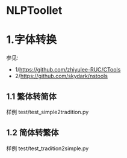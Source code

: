 # NLPToollet

# 1.字体转换
参见:
* 1/https://github.com/zhiyulee-RUC/CTools
* 2/https://github.com/skydark/nstools

## 1.1 繁体转简体 
样例  test/test_simple2tradition.py

## 1.2 简体转繁体
样例  test/test_tradition2simple.py

